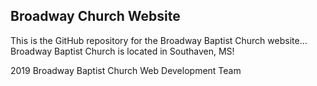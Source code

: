 ## Broadway Church Website

This is the GitHub repository for the Broadway Baptist Church website... Broadway Baptist Church is located in Southaven, MS!

2019 Broadway Baptist Church Web Development Team
